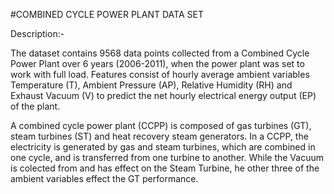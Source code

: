#COMBINED CYCLE POWER PLANT DATA SET

Description:-


The dataset contains 9568 data points collected from a Combined Cycle Power Plant over 6 years (2006-2011), when the power plant was set to work with full load. Features consist of hourly average ambient variables Temperature (T), Ambient Pressure (AP), Relative Humidity (RH) and Exhaust Vacuum (V) to predict the net hourly electrical energy output (EP)  of the plant.

A combined cycle power plant (CCPP) is composed of gas turbines (GT), steam turbines (ST) and heat recovery steam generators. In a CCPP, the electricity is generated by gas and steam turbines, which are combined in one cycle, and is transferred from one turbine to another. While the Vacuum is colected from and has effect on the Steam Turbine, he other three of the ambient variables effect the GT performance.
